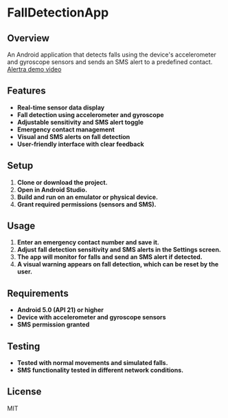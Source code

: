 # FallDetectionApp

## Overview
An Android application that detects falls using the device's accelerometer and gyroscope sensors and sends an SMS alert to a predefined contact.  
[Alertra demo video](Alertra%20Demo.mp4)
## Features
- **Real-time sensor data display**
- **Fall detection using accelerometer and gyroscope**
- **Adjustable sensitivity and SMS alert toggle**
- **Emergency contact management**
- **Visual and SMS alerts on fall detection**
- **User-friendly interface with clear feedback**

## Setup
1. **Clone or download the project.**
2. **Open in Android Studio.**
3. **Build and run on an emulator or physical device.**
4. **Grant required permissions (sensors and SMS).**

## Usage
1. **Enter an emergency contact number and save it.**
2. **Adjust fall detection sensitivity and SMS alerts in the Settings screen.**
3. **The app will monitor for falls and send an SMS alert if detected.**
4. **A visual warning appears on fall detection, which can be reset by the user.**

## Requirements
- **Android 5.0 (API 21) or higher**
- **Device with accelerometer and gyroscope sensors**
- **SMS permission granted**

## Testing
- **Tested with normal movements and simulated falls.**
- **SMS functionality tested in different network conditions.**

## License
MIT
